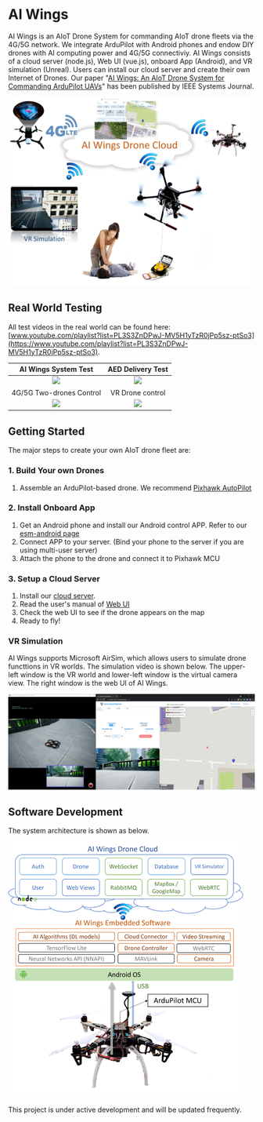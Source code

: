 # AI Wings

AI Wings is an AIoT Drone System for commanding AIoT drone fleets via the 4G/5G network. We integrate ArduPilot with Android phones and endow DIY drones with AI computing power and 4G/5G connectiviy. AI Wings consists of a cloud server (node.js), Web UI (vue.js), onboard App (Android), and VR simulation (Unreal). Users can install our cloud server and create their own Internet of Drones. Our paper "[AI Wings: An AIoT Drone System for Commanding ArduPilot UAVs](https://ieeexplore.ieee.org/document/9836339)" has been published by IEEE Systems Journal.

<img width=640 src="img/ai_wings_arch.jpg" />

## Real World Testing

All test videos in the real world can be found here: <br/>
[www.youtube.com/playlist?list=PL3S3ZnDPwJ-MV5H1yTzR0jPp5sz-ptSo3](https://www.youtube.com/playlist?list=PL3S3ZnDPwJ-MV5H1yTzR0jPp5sz-ptSo3).

AI Wings System Test | AED Delivery Test
:-----------------------------------------:|:-------------------------------------------------------:
<a href="https://www.youtube.com/watch?v=ou2W5PuoimQ"><img src="http://img.youtube.com/vi/ou2W5PuoimQ/0.jpg" width="300"/></a> | <a href="https://www.youtube.com/watch?v=jq7bbERNfHk"><img src="http://img.youtube.com/vi/jq7bbERNfHk/0.jpg" width="300"/></a>
4G/5G Two-drones Control | VR Drone control
<a href="https://www.youtube.com/watch?v=ok3dn92Ep88"><img src="http://img.youtube.com/vi/ok3dn92Ep88/0.jpg" width="300"/></a> | <a href="https://www.youtube.com/watch?v=v67eJAYtv8c"><img src="http://img.youtube.com/vi/v67eJAYtv8c/0.jpg" width="300"/></a>


## Getting Started


The major steps to create your own AIoT drone fleet are:

### 1. Build Your own Drones

1. Assemble an ArduPilot-based drone. We recommend [Pixhawk AutoPilot](https://docs.px4.io/v1.9.0/en/getting_started/)

### 2. Install Onboard App
<a name="software"/>

1. Get an Android phone and install our Android control APP. Refer to our [esm-android page](onboard_app.md)
2. Connect APP to your server. (Bind your phone to the server if you are using multi-user server)
3. Attach the phone to the drone and connect it to Pixhawk MCU

### 3. Setup a Cloud Server
<a name="cloud"/>

1. Install our [cloud server](server.md).
2. Read the user's manual of [Web UI](web_ui.md)
3. Check the web UI to see if the drone appears on the map
4. Ready to fly! 


### VR Simulation

AI Wings supports Microsoft AirSim, which allows users to simulate drone functtions in VR worlds. The simulation video is shown below. The upper-left window is the VR world and lower-left window is the virtual camera view. The right window is the web UI of AI Wings.

[![AI Wings VR Test](img/ai_wings_airsim.png)](https://www.youtube.com/watch?v=v67eJAYtv8c)

## Software Development

The system architecture is shown as below.

<img width=480 src="img/ai_wings_sw_arch.png">

This project is under active development and will be updated frequently.
